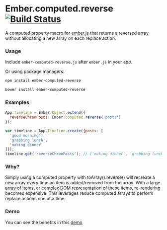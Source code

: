 # Ember.computed.reverse [![Build Status](https://travis-ci.org/gdub22/ember-computed-reverse.svg?branch=master)](https://travis-ci.org/gdub22/ember-computed-reverse)

A computed property macro for [ember.js](http://emberjs.com) that returns a reversed array without allocating a new array on each replace action.

### Usage

Include `ember-computed-reverse.js` after `ember.js` in your app.

Or using package managers:
```bash
npm install ember-computed-reverse
```
```bash
bower install ember-computed-reverse
```

### Examples

```javascript
App.Timeline = Ember.Object.extend({
  reverseChronPosts: Ember.computed.reverse('posts')
});

var timeline = App.Timeline.create({posts: [
  'good morning',
  'grabbing lunch',
  'making dinner'
]});
timeline.get('reverseChronPosts'); // ['making dinner', 'grabbing lunch', 'good morning']
```

### Why?

Simply using a computed property with toArray().reverse() will recreate a new array every time an item is added/removed from the array. With a large array of items, or complex DOM representation of these items, re-rendering becomes expensive. This leverages reduce computed arrays to perform replace actions one at a time.

### Demo

You can see the benefits in this [demo](http://jsbin.com/tefusare/2)